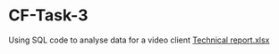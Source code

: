 # CF-Task-3
Using SQL code to analyse data for a video client
[Technical report.xlsx](https://github.com/asjfb635656/CF-Task-3/files/11472594/Technical.report.xlsx)
